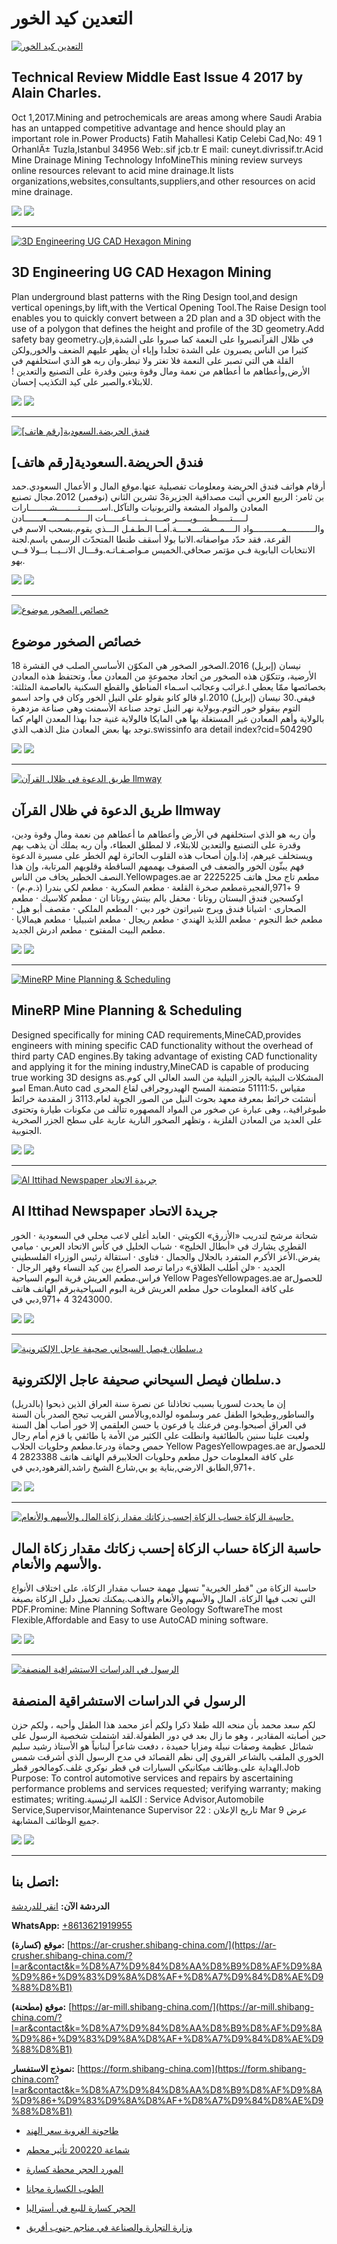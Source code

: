 # التعدين كيد الخور

<a href="https://swt.shibang-china.com/?l=ar&img&k=%D8%A7%D9%84%D8%AA%D8%B9%D8%AF%D9%8A%D9%86+%D9%83%D9%8A%D8%AF+%D8%A7%D9%84%D8%AE%D9%88%D8%B1" target="_blank">![التعدين كيد الخور](http://static.shibang-china.com/all-800x300/310.jpg)</a>

## Technical Review Middle East Issue 4 2017 by Alain Charles.
Oct 1,2017.Mining and petrochemicals are areas among where Saudi Arabia has an untapped competitive advantage and hence should play an important role in.Power Products) Fatih Mahallesi Katip Celebi Cad,No: 49 1 OrhanlÄ± Tuzla,Istanbul 34956 Web:.sif jcb.tr E mail: cuneyt.divrissif.tr.Acid Mine Drainage Mining Technology InfoMineThis mining review surveys online resources relevant to acid mine drainage.It lists organizations,websites,consultants,suppliers,and other resources on acid mine drainage.


<a href="https://whatsapp.shibangsoft.com/WhatsApp.php" target="_blank" title="WhatsApp">![](http://static.shibang-china.com/icon/whatsapp.png)</a> <a href="https://swt.shibang-china.com/?l=ar&icon&k=%D8%A7%D9%84%D8%AA%D8%B9%D8%AF%D9%8A%D9%86+%D9%83%D9%8A%D8%AF+%D8%A7%D9%84%D8%AE%D9%88%D8%B1" target="_blank">![](http://static.shibang-china.com/icon/chat-ar.png)</a>

---

<a href="https://swt.shibang-china.com/?l=ar&img&k=%D8%A7%D9%84%D8%AA%D8%B9%D8%AF%D9%8A%D9%86+%D9%83%D9%8A%D8%AF+%D8%A7%D9%84%D8%AE%D9%88%D8%B1" target="_blank">![3D Engineering UG CAD Hexagon Mining](http://static.shibang-china.com/all-800x300/297.jpg)</a>

## 3D Engineering UG CAD Hexagon Mining
Plan underground blast patterns with the Ring Design tool,and design vertical openings,by lift,with the Vertical Opening Tool.The Raise Design tool enables you to quickly convert between a 2D plan and a 3D object with the use of a polygon that defines the height and profile of the 3D geometry.Add safety bay geometry.في ظلال القرآنصبروا على النعمة كما صبروا على الشدة,فإن كثيرا من الناس يصبرون على الشدة تجلدا وإباء أن يظهر عليهم الضعف والخور,ولكن القلة هي التي تصبر على النعمة فلا تغتر ولا تبطر.وان ربه هو الذي استخلفهم في الأرض,وأعطاهم ما أعطاهم من نعمة ومال وقوة وبنين وقدرة على التصنيع والتعدين ! للابتلاء.والصبر على كيد التكذيب إحسان.


<a href="https://whatsapp.shibangsoft.com/WhatsApp.php" target="_blank" title="WhatsApp">![](http://static.shibang-china.com/icon/whatsapp.png)</a> <a href="https://swt.shibang-china.com/?l=ar&icon&k=%D8%A7%D9%84%D8%AA%D8%B9%D8%AF%D9%8A%D9%86+%D9%83%D9%8A%D8%AF+%D8%A7%D9%84%D8%AE%D9%88%D8%B1" target="_blank">![](http://static.shibang-china.com/icon/chat-ar.png)</a>

---

<a href="https://swt.shibang-china.com/?l=ar&img&k=%D8%A7%D9%84%D8%AA%D8%B9%D8%AF%D9%8A%D9%86+%D9%83%D9%8A%D8%AF+%D8%A7%D9%84%D8%AE%D9%88%D8%B1" target="_blank">![[رقم هاتف]فندق الحريضة.السعودية](http://static.shibang-china.com/all-800x300/1236.jpg)</a>

## [رقم هاتف]فندق الحريضة.السعودية
أرقام هواتف فندق الحريضة ومعلومات تفصيلية عنها.موقع المال و الأعمال السعودي.ﺣﻤﺪ ﺑﻦ ﺛﺎﻣﺮ: اﻟﺮﺑﻴﻊ اﻟﻌﺮﺑﻲ أﺛﺒﺖ ﻣﺼﺪاﻗﻴﺔ اﻟﺠﺰﻳﺮة3 تشرين الثاني (نوفمبر) 2012.ﻣﺠﺎل ﺗﺼﻨﻴﻊ اﻟﻤﻌﺎدن واﻟﻤﻮاد اﻟﻤﺸﻌﺔ واﻟﺘﺮﺑﻮﻧﻴﺎت واﻟﺘﺂﻛﻞ.اﺳــــــــﺘــــــــﺸــــــــﺎرات ﻟـــــﺘـــــﻄـــــﻮﻳـــــﺮ ﺻــــــﻨــــــﺎﻋــــــﺎت اﻟـــــــﻤـــــــﻌـــــــﺎدن واﻟـــــــــــﻤـــــــــــﻮاد اﻟــــﻤــــﺸــــﻌــــﺔ.أﻣــﺎ اﻟـﻄـﻔـﻞ اﻟـــﺬي ﻳﻘﻮم.ﺑﺴﺤﺐ اﻻﺳﻢ ﻓﻲ اﻟﻘﺮﻋﺔ، ﻓﻘﺪ ﺣﺪّد ﻣﻮاﺻﻔﺎﺗﻪ.اﻻﻧﺒﺎ ﺑﻮﻻ أﺳﻘﻒ ﻃﻨﻄﺎ اﻟﻤﺘﺤﺪّث اﻟﺮﺳﻤﻲ ﺑﺎﺳﻢ.ﻟﺠﻨﺔ اﻻﻧﺘﺨﺎﺑﺎت اﻟﺒﺎﺑﻮﻳﺔ ﻓـﻲ ﻣﺆﺗﻤﺮ ﺻﺤﺎﻓﻲ.اﻟﺨﻤﻴﺲ ﻣـﻮاﺻـﻔـﺎﺗـﻪ.وﻗـــﺎل اﻻﻧــﺒــﺎ ﺑــﻮﻻ ﻓــﻲ ﺑﻬﻮ.


<a href="https://whatsapp.shibangsoft.com/WhatsApp.php" target="_blank" title="WhatsApp">![](http://static.shibang-china.com/icon/whatsapp.png)</a> <a href="https://swt.shibang-china.com/?l=ar&icon&k=%D8%A7%D9%84%D8%AA%D8%B9%D8%AF%D9%8A%D9%86+%D9%83%D9%8A%D8%AF+%D8%A7%D9%84%D8%AE%D9%88%D8%B1" target="_blank">![](http://static.shibang-china.com/icon/chat-ar.png)</a>

---

<a href="https://swt.shibang-china.com/?l=ar&img&k=%D8%A7%D9%84%D8%AA%D8%B9%D8%AF%D9%8A%D9%86+%D9%83%D9%8A%D8%AF+%D8%A7%D9%84%D8%AE%D9%88%D8%B1" target="_blank">![خصائص الصخور موضوع](http://static.shibang-china.com/all-800x300/1334.jpg)</a>

## خصائص الصخور موضوع
18 نيسان (إبريل) 2016.الصخور الصخور هي المكوّن الأساسي الصلب في القشرة الأرضية، وتتكوّن هذه الصخور من اتحاد مجموعةٍ من المعادن معاً، وتحتفظ هذه المعادن بخصائصها ممّا يعطي ا.غرائب وعجائب اسـماء المناطق والقطع السكنية بالعاصمة المثلثة: فيفي.30 نيسان (إبريل) 2010.او قالو كانو بقولو علي النيل الخور وكان في واحد اسمو التوم بيقولو خور التوم.وبولاية نهر النيل توجد صناعة الأسمنت وهي صناعة مزدهرة بالولاية وأهم المعادن غير المستغلة بها هي المايكا فالولاية غنية جدا بهذا المعدن الهام كما توجد بها بعض المعادن مثل الذهب الذي.swissinfo ara detail index?cid=504290


<a href="https://whatsapp.shibangsoft.com/WhatsApp.php" target="_blank" title="WhatsApp">![](http://static.shibang-china.com/icon/whatsapp.png)</a> <a href="https://swt.shibang-china.com/?l=ar&icon&k=%D8%A7%D9%84%D8%AA%D8%B9%D8%AF%D9%8A%D9%86+%D9%83%D9%8A%D8%AF+%D8%A7%D9%84%D8%AE%D9%88%D8%B1" target="_blank">![](http://static.shibang-china.com/icon/chat-ar.png)</a>

---

<a href="https://swt.shibang-china.com/?l=ar&img&k=%D8%A7%D9%84%D8%AA%D8%B9%D8%AF%D9%8A%D9%86+%D9%83%D9%8A%D8%AF+%D8%A7%D9%84%D8%AE%D9%88%D8%B1" target="_blank">![طريق الدعوة في ظلال القرآن Ilmway](http://static.shibang-china.com/all-800x300/85.jpg)</a>

## طريق الدعوة في ظلال القرآن Ilmway
وأن ربه هو الذي استخلفهم في الأرض وأعطاهم ما أعطاهم من نعمة ومال وقوة ودين، وقدرة على التصنيع والتعدين للابتلاء، لا لمطلق العطاء، وأن ربه يملك أن يذهب بهم ويستخلف غيرهم، إذا.وإن أصحاب هذه القلوب الحائرة لهم الخطر على مسيرة الدعوة فهم يبثّون الخور والضعف في الصفوف بهممهم الساقطة وقلوبهم المرتابة، وإن هذا النصف الخطير يخاف من الناس.Yellowpages.ae ar مطعم تاج محل هاتف 2225225 9 +971,الفجيرةمطعم صخرة القلعة &middot; مطعم السكرية &middot; مطعم لكي بندرا (ذ.م.م) &middot; اوكسجين فندق البستان روتانا &middot; محفل بالم بيتش روتانا ان &middot; مطعم كلاسيك &middot; مطعم الصحارى &middot; اشيانا فندق وبرج شيراتون خور دبي &middot; المطعم الملكي &middot; مقصف أبو هيل &middot; مطعم خط النجوم &middot; مطعم اللذيذ الهندي &middot; مطعم ريجال &middot; مطعم اشبيليا &middot; مطعم هيمالايا &middot; مطعم البيت المفتوح &middot; مطعم ادرش الجديد.


<a href="https://whatsapp.shibangsoft.com/WhatsApp.php" target="_blank" title="WhatsApp">![](http://static.shibang-china.com/icon/whatsapp.png)</a> <a href="https://swt.shibang-china.com/?l=ar&icon&k=%D8%A7%D9%84%D8%AA%D8%B9%D8%AF%D9%8A%D9%86+%D9%83%D9%8A%D8%AF+%D8%A7%D9%84%D8%AE%D9%88%D8%B1" target="_blank">![](http://static.shibang-china.com/icon/chat-ar.png)</a>

---

<a href="https://swt.shibang-china.com/?l=ar&img&k=%D8%A7%D9%84%D8%AA%D8%B9%D8%AF%D9%8A%D9%86+%D9%83%D9%8A%D8%AF+%D8%A7%D9%84%D8%AE%D9%88%D8%B1" target="_blank">![MineRP Mine Planning &amp; Scheduling](http://static.shibang-china.com/all-800x300/267.jpg)</a>

## MineRP Mine Planning &amp; Scheduling
Designed specifically for mining CAD requirements,MineCAD,provides engineers with mining specific CAD functionality without the overhead of third party CAD engines.By taking advantage of existing CAD functionality and applying it for the mining industry,MineCAD is capable of producing true working 3D designs as.المشكلات البيئية بالجزر النيلية من السد العالي الي كوم امبو Eman.Auto cad مقياس ،51111:5 متضمنة المسح الهيدروجرافى لقاع المجرى أنشئت خرائط بمعرفة معهد بحوث النيل من الصور الجوية لعام.3113 ز المقدمة خرائط طبوغرافية.، وهى عبارة عن صخور من المواد المصهوره تتألف من مكونات طيارة وتحتوى على العديد من المعادن الفلزية ، وتظهر الصخور النارية عارية على سطح الجزر الصخرية الجنوبية.


<a href="https://whatsapp.shibangsoft.com/WhatsApp.php" target="_blank" title="WhatsApp">![](http://static.shibang-china.com/icon/whatsapp.png)</a> <a href="https://swt.shibang-china.com/?l=ar&icon&k=%D8%A7%D9%84%D8%AA%D8%B9%D8%AF%D9%8A%D9%86+%D9%83%D9%8A%D8%AF+%D8%A7%D9%84%D8%AE%D9%88%D8%B1" target="_blank">![](http://static.shibang-china.com/icon/chat-ar.png)</a>

---

<a href="https://swt.shibang-china.com/?l=ar&img&k=%D8%A7%D9%84%D8%AA%D8%B9%D8%AF%D9%8A%D9%86+%D9%83%D9%8A%D8%AF+%D8%A7%D9%84%D8%AE%D9%88%D8%B1" target="_blank">![Al Ittihad Newspaper جريدة الاتحاد](http://static.shibang-china.com/all-800x300/1282.jpg)</a>

## Al Ittihad Newspaper جريدة الاتحاد
شحاتة مرشح لتدريب «الأزرق» الكويتي &middot; العابد أغلى لاعب محلي في السعودية &middot; الخور القطري يشارك في «أبطال الخليج» &middot; شباب الخليل في كأس الاتحاد العربي &middot; ميامي يفرض.الأعز الأكرم المتفرد بالجلال والجمال &middot; فتاوى &middot; استقالة رئيس الوزراء الفلسطيني الجديد &middot; «لن أطلب الطلاق» دراما ترصد الصراع بين كيد النساء وقهر الرجال &middot; فراس.مطعم العريش قرية البوم السياحية Yellow PagesYellowpages.ae arللحصول على كافة المعلومات حول مطعم العريش قرية البوم السياحيةبرقم الهاتف هاتف 3243000 4 +971,دبي في.


<a href="https://whatsapp.shibangsoft.com/WhatsApp.php" target="_blank" title="WhatsApp">![](http://static.shibang-china.com/icon/whatsapp.png)</a> <a href="https://swt.shibang-china.com/?l=ar&icon&k=%D8%A7%D9%84%D8%AA%D8%B9%D8%AF%D9%8A%D9%86+%D9%83%D9%8A%D8%AF+%D8%A7%D9%84%D8%AE%D9%88%D8%B1" target="_blank">![](http://static.shibang-china.com/icon/chat-ar.png)</a>

---

<a href="https://swt.shibang-china.com/?l=ar&img&k=%D8%A7%D9%84%D8%AA%D8%B9%D8%AF%D9%8A%D9%86+%D9%83%D9%8A%D8%AF+%D8%A7%D9%84%D8%AE%D9%88%D8%B1" target="_blank">![د.سلطان فيصل السيحاني صحيفة عاجل الإلكترونية](http://static.shibang-china.com/all-800x300/893.jpg)</a>

## د.سلطان فيصل السيحاني صحيفة عاجل الإلكترونية
إن ما يحدث لسوريا بسبب تخاذلنا عن نصرة سنة العراق الذين ذبحوا (بالدريل) والساطور,وطبخوا الطفل عمر وسلموه لوالده,وبالأمس القريب تبجح الصدر بأن السنة في العراق أصبحوا.ومن فرعنك يا فرعون يا حسن العلقمي إلا خور أصاب أهل السنة ولعبت علينا سنين بالطائفية وانطلت على الكثير من الأمة يا طائفي يا قزم أمام رجال حمص وحماة ودرعا.مطعم وحلويات الحلاب Yellow PagesYellowpages.ae arللحصول على كافة المعلومات حول مطعم وحلويات الحلاببرقم الهاتف هاتف 2823388 4 +971,الطابق الارضي,بناية يو بي,شارع الشيخ راشد,القرهود,دبي في.


<a href="https://whatsapp.shibangsoft.com/WhatsApp.php" target="_blank" title="WhatsApp">![](http://static.shibang-china.com/icon/whatsapp.png)</a> <a href="https://swt.shibang-china.com/?l=ar&icon&k=%D8%A7%D9%84%D8%AA%D8%B9%D8%AF%D9%8A%D9%86+%D9%83%D9%8A%D8%AF+%D8%A7%D9%84%D8%AE%D9%88%D8%B1" target="_blank">![](http://static.shibang-china.com/icon/chat-ar.png)</a>

---

<a href="https://swt.shibang-china.com/?l=ar&img&k=%D8%A7%D9%84%D8%AA%D8%B9%D8%AF%D9%8A%D9%86+%D9%83%D9%8A%D8%AF+%D8%A7%D9%84%D8%AE%D9%88%D8%B1" target="_blank">![حاسبة الزكاة حساب الزكاة إحسب زكاتك مقدار زكاة المال والأسهم والأنعام.](http://static.shibang-china.com/all-800x300/658.jpg)</a>

## حاسبة الزكاة حساب الزكاة إحسب زكاتك مقدار زكاة المال والأسهم والأنعام.
حاسبة الزكاة من &quot;قطر الخيرية&quot; تسهل مهمة حساب مقدار الزكاة، على اختلاف الأنواع التي تجب فيها الزكاة، المال والأسهم والأنعام والذهب.يمكنك تحميل دليل الزكاة بصيغة PDF.Promine: Mine Planning Software Geology SoftwareThe most Flexible,Affordable and Easy to use AutoCAD mining software.


<a href="https://whatsapp.shibangsoft.com/WhatsApp.php" target="_blank" title="WhatsApp">![](http://static.shibang-china.com/icon/whatsapp.png)</a> <a href="https://swt.shibang-china.com/?l=ar&icon&k=%D8%A7%D9%84%D8%AA%D8%B9%D8%AF%D9%8A%D9%86+%D9%83%D9%8A%D8%AF+%D8%A7%D9%84%D8%AE%D9%88%D8%B1" target="_blank">![](http://static.shibang-china.com/icon/chat-ar.png)</a>

---

<a href="https://swt.shibang-china.com/?l=ar&img&k=%D8%A7%D9%84%D8%AA%D8%B9%D8%AF%D9%8A%D9%86+%D9%83%D9%8A%D8%AF+%D8%A7%D9%84%D8%AE%D9%88%D8%B1" target="_blank">![الرسول في الدراسات الاستشراقية المنصفة](http://static.shibang-china.com/all-800x300/568.jpg)</a>

## الرسول في الدراسات الاستشراقية المنصفة
لكم سعد محمد بأن منحه الله طفلا ذكرا ولكم أعز محمد هذا الطفل وأحبه ، ولكم حزن حين أصابته المقادير ، وهو ما زال بعد في دور الطفولة.لقد اشتملت شخصية الرسول على شمائل عظيمة وصفات نبيلة ومزايا حميدة ، دفعت شاعراً لبنانياً هو الأستاذ رشيد سليم الخوري الملقب بالشاعر القروي إلى نظم القصائد في مدح الرسول الذي أشرقت شمس الهداية على.وظائف ميكانيكي السيارات في قطر نوكري غلف.كومالخور قطر.Job Purpose: To control automotive services and repairs by ascertaining performance problems and services requested; verifying warranty; making estimates; writing.الكلمة الرئيسية : Service Advisor,Automobile Service,Supervisor,Maintenance Supervisor تاريخ الإعلان : 22 Mar 9 عرض جميع الوظائف المشابهة.


<a href="https://whatsapp.shibangsoft.com/WhatsApp.php" target="_blank" title="WhatsApp">![](http://static.shibang-china.com/icon/whatsapp.png)</a> <a href="https://swt.shibang-china.com/?l=ar&icon&k=%D8%A7%D9%84%D8%AA%D8%B9%D8%AF%D9%8A%D9%86+%D9%83%D9%8A%D8%AF+%D8%A7%D9%84%D8%AE%D9%88%D8%B1" target="_blank">![](http://static.shibang-china.com/icon/chat-ar.png)</a>

---
## اتصل بنا:

**الدردشة الآن:** [انقر للدردشة](https://swt.shibang-china.com?l=ar&contact&k=%D8%A7%D9%84%D8%AA%D8%B9%D8%AF%D9%8A%D9%86+%D9%83%D9%8A%D8%AF+%D8%A7%D9%84%D8%AE%D9%88%D8%B1)

**WhatsApp:**  [+8613621919955](https://whatsapp.shibangsoft.com/WhatsApp.php)

**موقع (كسارة):** [https://ar-crusher.shibang-china.com/](https://ar-crusher.shibang-china.com/?l=ar&contact&k=%D8%A7%D9%84%D8%AA%D8%B9%D8%AF%D9%8A%D9%86+%D9%83%D9%8A%D8%AF+%D8%A7%D9%84%D8%AE%D9%88%D8%B1)

**موقع (مطحنة):** [https://ar-mill.shibang-china.com/](https://ar-mill.shibang-china.com/?l=ar&contact&k=%D8%A7%D9%84%D8%AA%D8%B9%D8%AF%D9%8A%D9%86+%D9%83%D9%8A%D8%AF+%D8%A7%D9%84%D8%AE%D9%88%D8%B1)

**نموذج الاستفسار:** [https://form.shibang-china.com](https://form.shibang-china.com?l=ar&contact&k=%D8%A7%D9%84%D8%AA%D8%B9%D8%AF%D9%8A%D9%86+%D9%83%D9%8A%D8%AF+%D8%A7%D9%84%D8%AE%D9%88%D8%B1)

* [طاحونة الغروية سعر الهند](../30/%D8%B7%D8%A7%D8%AD%D9%88%D9%86%D8%A9%20%D8%A7%D9%84%D8%BA%D8%B1%D9%88%D9%8A%D8%A9%20%D8%B3%D8%B9%D8%B1%20%D8%A7%D9%84%D9%87%D9%86%D8%AF.md)

* [شماعة 200220 تأثير محطم](../26/%D8%B4%D9%85%D8%A7%D8%B9%D8%A9%20200220%20%D8%AA%D8%A3%D8%AB%D9%8A%D8%B1%20%D9%85%D8%AD%D8%B7%D9%85.md)

* [المورد الحجر محطة كسارة](../26/%D8%A7%D9%84%D9%85%D9%88%D8%B1%D8%AF%20%D8%A7%D9%84%D8%AD%D8%AC%D8%B1%20%D9%85%D8%AD%D8%B7%D8%A9%20%D9%83%D8%B3%D8%A7%D8%B1%D8%A9.md)

* [الطوب الكسارة مجانا](../28/%D8%A7%D9%84%D8%B7%D9%88%D8%A8%20%D8%A7%D9%84%D9%83%D8%B3%D8%A7%D8%B1%D8%A9%20%D9%85%D8%AC%D8%A7%D9%86%D8%A7.md)

* [الحجر كسارة للبيع في أستراليا](../26/%D8%A7%D9%84%D8%AD%D8%AC%D8%B1%20%D9%83%D8%B3%D8%A7%D8%B1%D8%A9%20%D9%84%D9%84%D8%A8%D9%8A%D8%B9%20%D9%81%D9%8A%20%D8%A3%D8%B3%D8%AA%D8%B1%D8%A7%D9%84%D9%8A%D8%A7.md)

* [وزارة التجارة والصناعة في مناجم جنوب أفريق](../26/%D9%88%D8%B2%D8%A7%D8%B1%D8%A9%20%D8%A7%D9%84%D8%AA%D8%AC%D8%A7%D8%B1%D8%A9%20%D9%88%D8%A7%D9%84%D8%B5%D9%86%D8%A7%D8%B9%D8%A9%20%D9%81%D9%8A%20%D9%85%D9%86%D8%A7%D8%AC%D9%85%20%D8%AC%D9%86%D9%88%D8%A8%20%D8%A3%D9%81%D8%B1%D9%8A%D9%82.md)